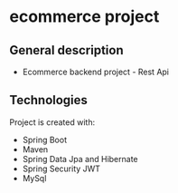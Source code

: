 # ecommerce project

## General description
* Ecommerce backend project - Rest Api
	
## Technologies
Project is created with:
* Spring Boot
* Maven
* Spring Data Jpa and Hibernate
* Spring Security JWT
* MySql
